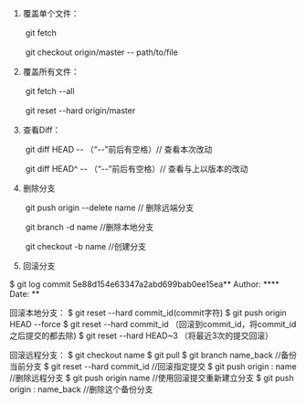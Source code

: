 1. 覆盖单个文件：

　　git fetch

　　git checkout origin/master -- path/to/file

2. 覆盖所有文件：

　　git fetch --all

　　git reset --hard origin/master

3. 查看Diff：

　　git diff HEAD -- <filename> （“--”前后有空格）// 查看本次改动

　　git diff HEAD^ -- <filename> （“--”前后有空格）// 查看与上以版本的改动

4. 删除分支

　　git push origin --delete name // 删除远端分支

　　git branch -d name //删除本地分支

　　git checkout -b name //创建分支

5. 回滚分支

$ git log
commit 5e88d154e63347a2abd699bab0ee15ea**
Author: ****
Date:   **

回滚本地分支：
	$ git reset --hard commit_id(commit字符)
	$ git push origin HEAD --force
	$ git reset --hard commit_id （回滚到commit_id，将commit_id之后提交的都去除)
	$ git reset --hard HEAD~3 （将最近3次的提交回滚）

回滚远程分支：
$ git checkout name
$ git pull
$ git branch name_back        //备份当前分支
$ git reset --hard commit_id  //回滚指定提交
$ git push origin : name      //删除远程分支
$ git push origin name        //使用回滚提交重新建立分支
$ git push origin : name_back //删除这个备份分支
